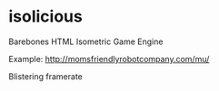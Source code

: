 isolicious
==========

Barebones HTML Isometric Game Engine

Example:
http://momsfriendlyrobotcompany.com/mu/

Blistering framerate
